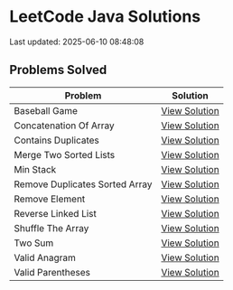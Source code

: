 # LeetCode Java Solutions

Last updated: 2025-06-10 08:48:08

## Problems Solved

| Problem | Solution |
|---------|----------|
| Baseball Game | [View Solution](src/baseball_game) |
| Concatenation Of Array | [View Solution](src/concatenation_of_array) |
| Contains Duplicates | [View Solution](src/contains_duplicates) |
| Merge Two Sorted Lists | [View Solution](src/merge_two_sorted_lists) |
| Min Stack | [View Solution](src/min_stack) |
| Remove Duplicates Sorted Array | [View Solution](src/remove_duplicates_sorted_array) |
| Remove Element | [View Solution](src/remove_element) |
| Reverse Linked List | [View Solution](src/reverse_linked_list) |
| Shuffle The Array | [View Solution](src/shuffle_the_array) |
| Two Sum | [View Solution](src/two_sum) |
| Valid Anagram | [View Solution](src/valid_anagram) |
| Valid Parentheses | [View Solution](src/valid_parentheses) |
